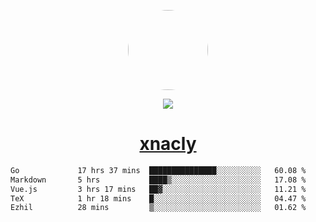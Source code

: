 <p align="center">
  <img style="border-radius: 100px" width="128" height="128" src="https://avatars.githubusercontent.com/u/47723417?v=4"/>
</p>
<p align="center">
  <img src="https://komarev.com/ghpvc/?username=xnacly&&style=flat-square"/>
</p>

<h1 align="center"><a href="https://xnacly.me"> xnacly</a> </h1>

<!--START_SECTION:waka-->

```txt
Go             17 hrs 37 mins  ███████████████░░░░░░░░░░   60.08 %
Markdown       5 hrs           ████▒░░░░░░░░░░░░░░░░░░░░   17.08 %
Vue.js         3 hrs 17 mins   ██▓░░░░░░░░░░░░░░░░░░░░░░   11.21 %
TeX            1 hr 18 mins    █░░░░░░░░░░░░░░░░░░░░░░░░   04.47 %
Ezhil          28 mins         ▒░░░░░░░░░░░░░░░░░░░░░░░░   01.62 %
```

<!--END_SECTION:waka-->
